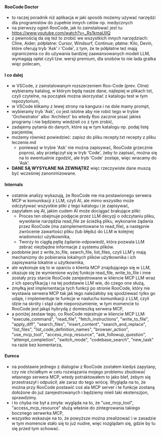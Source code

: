 #### RooCode Doctor

* to raczej poradnik niż aplikacja w jaki sposób możemy używać narzędzi dla programistów do zupełnie innych celów np. medycznych
* na pierwszy ogień RooCode, jak to zainstalować jest tu: https://www.youtube.com/watch?v=_Rs1kmaUlIQ
* z pewnością da się też to zrobić we wszystkich innych narzędziach: Cline, Aider; półpłatne: Cursor, Windsurf, Continue; płatne: Kilo, Devin, które oferują tryb 'Ask' i 'Code',
   z tym, że te półpłatne też mają ograniczenia co do używania bardziej zaawansowanych modeli LLM, wymagają opłat czyli tzw. wersji premium, dla snobów to nie lada gratka więc polecam,

#### I co dalej

* w VSCode, z zainstalowanym rozszerzeniem Roo-Code (prev. Cline) wybieramy katalog, w którym będą nasze dane, najlepiej w plikach txt, czyli czytelne, na początek można skorzystać z katalogu test w tym repozytorium,
* w VSCode klikamy z lewej strony na kangura i na dole mamy prompt,
* wybieramy tryb 'Ask', co jest istotne aby nie robić tego w trybie 'Orchestrator' albo 'Architect' bo wtedy Roo zacznie pisać jakieś programy i nie będziemy wiedzieli co z tym zrobić,
* zadajemy pytania do danych, które są w tym katalogu np. podaj listę pacjentów,
* możemy również powiedzieć: zapisz do pliku recepty.txt recepty z pliku leczenie.md
   - ponieważ w trybie 'Ask' nie można zapisywać, RooCode grzecznie poprosi, aby przełączył się w tryb 'Code', żeby to zapisać, można się na to ewentualnie zgodzić, ale tryb 'Code' zostaje, więc wracamy do 'Ask'.
* **DANE SĄ WYSYŁANE NA ZEWNĄTRZ** więc rzeczywiste dane muszą być wcześniej zanonimizowane.

#### Internals
* ostatnie analizy wykazują, że RooCode nie ma postawionego serwera MCP w komunikacji z LLM, czyli AI, ale mimo wszystko może odczytywać wszystkie pliki z tego katalogu i je zapisywać,
* zapytałem się AI, jakim cudem AI może dociągać brakujące pliki:
   - Proces ten obejmuje podjęcie przez LLM decyzji o odczytaniu pliku, wywołanie narzędzia read_file ze ścieżką pliku, wykonanie żądania przez RooCode (ma zaimplementowane to read_file), a następnie zwrócenie zawartości pliku (lub błędu) do LLM w kolejnej wiadomości użytkownika,
   - Tworzy to ciągłą pętlę żądanie-odpowiedź, która pozwala LLM zebrać niezbędne informacje z systemu plików.
* podobnie jest z write_to_file, search_file, list_files, czyli LLM'y mają mechanizmy do pobierania lokalnych plików użytkownika i ich zapisywania lokalnie u użytkownika,
* ale wykonuje się to w oparciu o klienta MCP znajdującego się w LLM,
* okazuje się że wymienione wyżej funkcje read_file, write_to_file i inne zostały przy starcie RooCode zarejestrowane w kliencie MCP LLM wraz z ich specyfikacją i na tej podstawie LLM wie, do czego one służą,
* zmyłką jest implementacja tych funkcji po stronie RooCode, który nie wystawia serwera MCP tak jak tego należałoby się spodziewać tylko go udaje, i implementuje te funkcje w nasłuchu komunikacji z LLM, czyli idzie na skróty i stąd całe nieporozumienie, w tym momencie to RooCode jest jakąś hybrydą z domieszką serwera MCP,
* a poniżej zestaw tego, co RooCode rejestruje w kliencie MCP LLM: "execute_command", "read_file", "fetch_instructions", "write_to_file", "apply_diff", "search_files", "insert_content", "search_and_replace", "list_files", "list_code_definition_names", "browser_action", "use_mcp_tool", "access_mcp_resource", "ask_followup_question", "attempt_completion", "switch_mode",  "codebase_search", "new_task" na razie bez komentarza,


#### Eureca
* na podstawie jednego z dialogów z RooCode zostałem kiedyś zapytany, czy nie chciałbym w celu rozwiązania mojego problemu zbudować własnego serwera MCP, wtedy potraktowałem to jako blef, żebym się przestraszył i odpuścił, ale zaraz do tego wrócę. Wygląda na to, że można przy RooCode postawić coś ala MCP server i te funkcje zostaną dołożone do już zarejestrowanych i będziemy mieli taki ekstenszjon, sprawdzimy.
* i to chyba nie był a zmyła: wygląda na to, że "use_mcp_tool", "access_mcp_resource" służą właśnie do zintegrowania takiego bocznego serwerka MCP,
* wszystko wskazuje na to, że powyższe można zrealizować i w zasadzie w tym momencie stało się to już nudne, więc rozglądam się, gdzie by tu się przed tym schować.
